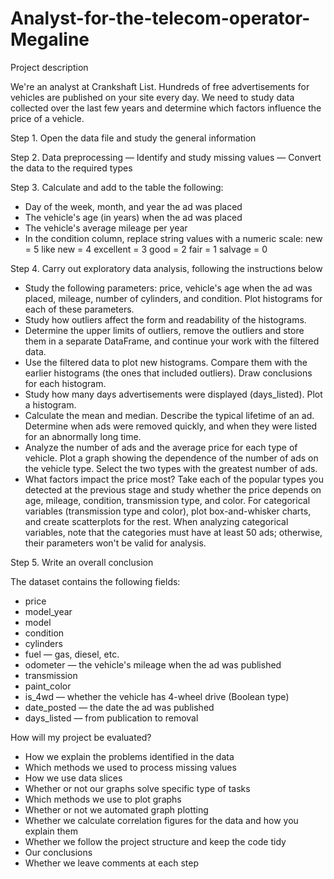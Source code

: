 # Analyst-for-the-telecom-operator-Megaline

Project description

We're an analyst at Crankshaft List. Hundreds of free advertisements for vehicles are published on your site every day. We need to study data collected over the last few years and determine which factors influence the price of a vehicle.


Step 1. Open the data file and study the general information

Step 2. Data preprocessing
— Identify and study missing values
— Convert the data to the required types

Step 3. Calculate and add to the table the following:
- Day of the week, month, and year the ad was placed
- The vehicle's age (in years) when the ad was placed
- The vehicle's average mileage per year
- In the condition column, replace string values with a numeric scale:
new = 5
like new = 4
excellent = 3
good = 2
fair = 1
salvage = 0


Step 4. Carry out exploratory data analysis, following the instructions below
- Study the following parameters: price, vehicle's age when the ad was placed, mileage, number of cylinders, and condition. Plot histograms for each of these parameters. 
- Study how outliers affect the form and readability of the histograms.
- Determine the upper limits of outliers, remove the outliers and store them in a separate DataFrame, and continue your work with the filtered data.
- Use the filtered data to plot new histograms. Compare them with the earlier histograms (the ones that included outliers). Draw conclusions for each histogram.
- Study how many days advertisements were displayed (days_listed). Plot a histogram. 
- Calculate the mean and median. Describe the typical lifetime of an ad. Determine when ads were removed quickly, and when they were listed for an abnormally long time.
- Analyze the number of ads and the average price for each type of vehicle. Plot a graph showing the dependence of the number of ads on the vehicle type. Select the two types with the greatest number of ads.
- What factors impact the price most? Take each of the popular types you detected at the previous stage and study whether the price depends on age, mileage, condition, transmission type, and color. For categorical variables (transmission type and color), plot box-and-whisker charts, and create scatterplots for the rest. When analyzing categorical variables, note that the categories must have at least 50 ads; otherwise, their parameters won't be valid for analysis.

Step 5. Write an overall conclusion


The dataset contains the following fields:
- price
- model_year
- model
- condition
- cylinders
- fuel — gas, diesel, etc.
- odometer — the vehicle's mileage when the ad was published
- transmission
- paint_color
- is_4wd — whether the vehicle has 4-wheel drive (Boolean type)
- date_posted — the date the ad was published
- days_listed — from publication to removal


How will my project be evaluated?
- How we explain the problems identified in the data
- Which methods we used to process missing values
- How we use data slices
- Whether or not our graphs solve specific type of tasks
- Which methods we use to plot graphs
- Whether or not we automated graph plotting
- Whether we calculate correlation figures for the data and how you explain them
- Whether we follow the project structure and keep the code tidy
- Our conclusions
- Whether we leave comments at each step
